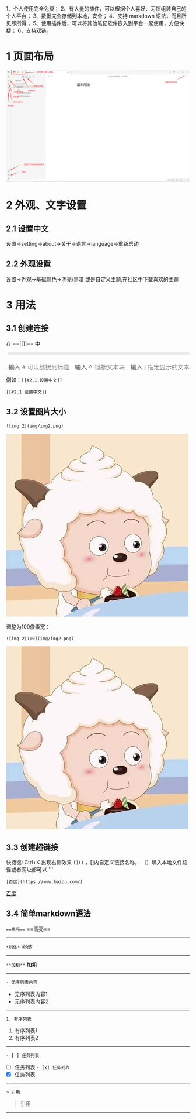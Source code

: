 1、个人使用完全免费；
2、有大量的插件，可以根据个人喜好、习惯组装自己的个人平台；
3、数据完全存储到本地，安全；
4、支持 markdown 语法，而且所见即所得；
5、使用插件后，可以将其他笔记软件嵌入到平台一起使用，方便快捷；
6、支持双链。
# 1 页面布局

![img1](img/img1.png)

# 2 外观、文字设置
## 2.1 设置中文

设置→setting→about→关于→语言→language→重新启动 

## 2.2 外观设置

设置→外观→基础颜色→明亮/黑暗
或是自定义主题,在社区中下载喜欢的主题

# 3 用法
## 3.1 创建连接
在  ==[[]]== 中  

![创建连接](img/img5.png)  
例如：`[[#2.1 设置中文]]`

	[[#2.1 设置中文]]
## 3.2 设置图片大小
```
![img 2](img/img2.png)
```
![img 2](img/img2.png)

调整为100像素宽：

```
![img 2|100](img/img2.png)
```
![img 2|100](img/img2.png)

## 3.3 创建超链接

快捷键: Ctrl+K 出现右侧效果 `[]()` ，[]内自定义链接名称， （）填入本地文件路径或者网址都可以 ```

```
[百度](https://www.baidu.com/)
```
[百度](https://www.baidu.com/)
## 3.4 简单markdown语法

``==高亮==`` ==高亮==

---

``*斜体*``    *斜体*

---
``**加粗**``  **加粗**

---
``- 无序列表内容``
- 无序列表内容1
- 无序列表内容2
---
``1. 有序列表``
1. 有序列表1
2. 有序列表2
---
``- [ ] 任务列表``
- [ ] 任务列表
``- [x] 任务列表``
- [x] 任务列表
---
``> 引用``
> 引用
> 

---







